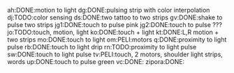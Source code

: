 ah:DONE:motion to light
dg:DONE:pulsing strip with color interpolation
dj:TODO:color sensing
ds:DONE:two tattoo to two strips
gv:DONE:shake to pulse two strips
jg1:DONE:touch to pulse pink
jg2:DONE:touch to pulse ???
jo:TODO:touch, motion, light
ko:DONE:touch + light
kt:DONE:L,R motion + two strips
mo:DONE:touch to light
om:PELI:motors
q:DONE:proximity to light pulse
rb:DONE:touch to light drip
rn:TODO:proximity to light pulse
sw:DONE:touch to light pulse
tv:PELI:touch, 2 motors, shoulder light strips, words
up:DONE:touch to pulse green
vc:DONE:
zipora:DONE:
